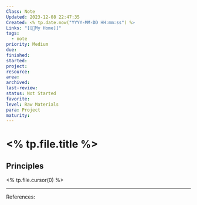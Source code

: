 ```yaml
---
Class: Note
Updated: 2023-12-08 22:47:35
Created: <% tp.date.now("YYYY-MM-DD HH:mm:ss") %>
Links: "[[🏡My Home]]"
tags:
  - note
priority: Medium
due: 
finished: 
started: 
project: 
resource: 
area: 
archived: 
last-review: 
status: Not Started
favorite: 
level: Raw Materials
para: Project
maturity: 
---
```




# <% tp.file.title %>
## Principles
<% tp.file.cursor(0) %>

***
References:
